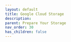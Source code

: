 ```yaml
---
layout: default
title: Google Cloud Storage
description:
parent: Prepare Your Storage
nav_order: 30
has_children: false
---
```

